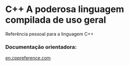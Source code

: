 # C++ A poderosa linguagem compilada de uso geral
<p>
	Referência pessoal para a linguagem C++
</p>

### Documentação orientadora:
<a href="https://en.cppreference.com/w/cpp"> en.cppreference.com </a>
